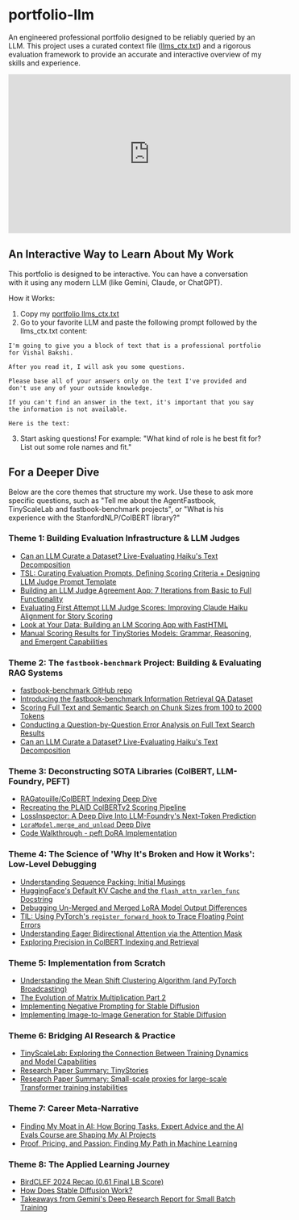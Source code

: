 # portfolio-llm

An engineered professional portfolio designed to be reliably queried by an LLM. This project uses a curated context file ([llms_ctx.txt](https://raw.githubusercontent.com/vishalbakshi/portfolio-llm/refs/heads/main/llms_ctx.txt)) and a rigorous evaluation framework to provide an accurate and interactive overview of my skills and experience.

<iframe width="560" height="315" src="https://www.youtube.com/embed/Qhax3JerFP0?si=ge96wbn-TxILmmDc" title="YouTube video player" frameborder="0" allow="accelerometer; autoplay; clipboard-write; encrypted-media; gyroscope; picture-in-picture; web-share" referrerpolicy="strict-origin-when-cross-origin" allowfullscreen></iframe>

## An Interactive Way to Learn About My Work

This portfolio is designed to be interactive. You can have a conversation with it using any modern LLM (like Gemini, Claude, or ChatGPT).

How it Works:

1. Copy my [portfolio llms_ctx.txt](https://raw.githubusercontent.com/vishalbakshi/portfolio-llm/refs/heads/main/llms_ctx.txt)
2. Go to your favorite LLM and paste the following prompt followed by the llms_ctx.txt content:

```
I'm going to give you a block of text that is a professional portfolio for Vishal Bakshi.

After you read it, I will ask you some questions.

Please base all of your answers only on the text I've provided and don't use any of your outside knowledge.

If you can't find an answer in the text, it's important that you say the information is not available.

Here is the text:
```
  
3. Start asking questions! For example: "What kind of role is he best fit for? List out some role names and fit."

## For a Deeper Dive

Below are the core themes that structure my work. Use these to ask more specific questions, such as "Tell me about the AgentFastbook, TinyScaleLab and fastbook-benchmark projects", or "What is his experience with the StanfordNLP/ColBERT library?"

### Theme 1: Building Evaluation Infrastructure & LLM Judges

* [Can an LLM Curate a Dataset? Live-Evaluating Haiku's Text Decomposition](https://youtu.be/NwPKy1rqXT8)
* [TSL: Curating Evaluation Prompts, Defining Scoring Criteria + Designing LLM Judge Prompt Template](https://youtu.be/k5J1S9N_j2g)
* [Building an LLM Judge Agreement App: 7 Iterations from Basic to Full Functionality](https://youtu.be/-a2D9cqXgN4) 
* [Evaluating First Attempt LLM Judge Scores: Improving Claude Haiku Alignment for Story Scoring](https://youtu.be/shIqv520AFY)
* [Look at Your Data: Building an LM Scoring App with FastHTML](https://youtu.be/tcTehUHyrGk) 
* [Manual Scoring Results for TinyStories Models: Grammar, Reasoning, and Emergent Capabilities](https://youtu.be/ZFu8N1Lc3oY)

### Theme 2: The `fastbook-benchmark` Project: Building & Evaluating RAG Systems

* [fastbook-benchmark GitHub repo](https://github.com/vishalbakshi/fastbook-benchmark)
* [Introducing the fastbook-benchmark Information Retrieval QA Dataset](https://youtu.be/VsVIy8k9rMU) 
* [Scoring Full Text and Semantic Search on Chunk Sizes from 100 to 2000 Tokens](https://vishalbakshi.github.io/blog/posts/2024-11-29-fastbook-benchmark-results/)
* [Conducting a Question-by-Question Error Analysis on Full Text Search Results](https://vishalbakshi.github.io/blog/posts/2024-09-05-fastbookRAG-bm25-error-analysis/)
* [Can an LLM Curate a Dataset? Live-Evaluating Haiku's Text Decomposition](https://youtu.be/NwPKy1rqXT8)

### Theme 3: Deconstructing SOTA Libraries (ColBERT, LLM-Foundry, PEFT)

* [RAGatouille/ColBERT Indexing Deep Dive](https://youtu.be/P9KXQ7pbv9s)
* [Recreating the PLAID ColBERTv2 Scoring Pipeline](https://vishalbakshi.github.io/blog/posts/2024-12-24-PLAID-ColBERTv2-scoring-pipeline/)
* [LossInspector: A Deep Dive Into LLM-Foundry's Next-Token Prediction](https://youtu.be/9ffnmeiDF_M)
* [`LoraModel.merge_and_unload` Deep Dive](https://youtu.be/NEosNY_d4zg) 
* [Code Walkthrough - peft DoRA Implementation](https://youtu.be/GE6jRudHhzY)

### Theme 4: The Science of 'Why It's Broken and How it Works': Low-Level Debugging

* [Understanding Sequence Packing: Initial Musings](https://youtu.be/xWnMDL9FDbg) 
* [HuggingFace's Default KV Cache and the `flash_attn_varlen_func` Docstring](https://youtu.be/pZpK5uGr7Lo) 
* [Debugging Un-Merged and Merged LoRA Model Output Differences](https://youtu.be/7fM8FClG66s) 
* [TIL: Using PyTorch's `register_forward_hook` to Trace Floating Point Errors](https://youtu.be/Y6qgWxU3oO4)
* [Understanding Eager Bidirectional Attention via the Attention Mask](https://youtu.be/u_v6HHyv4No)
* [Exploring Precision in ColBERT Indexing and Retrieval](https://youtu.be/aiNQ4I8YaD0)

### Theme 5: Implementation from Scratch

* [Understanding the Mean Shift Clustering Algorithm (and PyTorch Broadcasting)](https://youtu.be/kfl-cUz9iWw)  
* [The Evolution of Matrix Multiplication Part 2](https://youtu.be/iV63qy4ETJQ)
* [Implementing Negative Prompting for Stable Diffusion](https://youtu.be/_nzRTwEb47A)
* [Implementing Image-to-Image Generation for Stable Diffusion](https://youtu.be/POisZHNP23c)
  
### Theme 6: Bridging AI Research & Practice

* [TinyScaleLab: Exploring the Connection Between Training Dynamics and Model Capabilities](https://youtu.be/82mE39Ef5eY) 
* [Research Paper Summary: TinyStories](https://youtu.be/VqgHxKSEspw)
* [Research Paper Summary: Small-scale proxies for large-scale Transformer training instabilities](https://youtu.be/wY774B4JNLM)

### Theme 7: Career Meta-Narrative

* [Finding My Moat in AI: How Boring Tasks, Expert Advice and the AI Evals Course are Shaping My AI Projects](https://youtu.be/GkLAeWOi0r8)
* [Proof, Pricing, and Passion: Finding My Path in Machine Learning](https://youtu.be/9s88C8XBBiQ)

### Theme 8: The Applied Learning Journey

* [BirdCLEF 2024 Recap (0.61 Final LB Score)](https://www.kaggle.com/code/vishalbakshi/birdclef-2024-recap-0-61-final-lb-score) 
* [How Does Stable Diffusion Work?](https://vishalbakshi.github.io/blog/posts/2024-08-08-how-does-stable-diffusion-work/index.html)
* [Takeaways from Gemini's Deep Research Report for Small Batch Training](https://youtu.be/HMOyhKnZ5W0)

